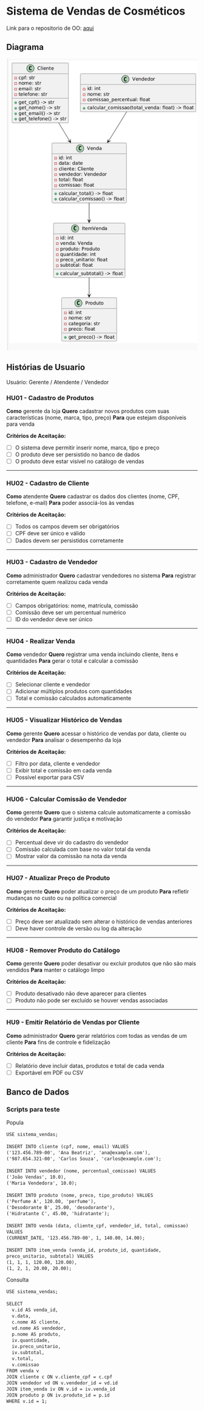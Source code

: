 # Sistema de Vendas de Cosméticos

Link para o repositorio de OO: [aqui](ttps://github.com/anabfs/OO/tree/master/Trabalho%205)

## Diagrama

![Diagrama](/ponto1/assets/img.png)

## Histórias de Usuario

 Usuário: Gerente / Atendente / Vendedor

### HU01 - Cadastro de Produtos

**Como** gerente da loja
**Quero** cadastrar novos produtos com suas características (nome, marca, tipo, preço)
**Para** que estejam disponíveis para venda

**Critérios de Aceitação:**

- [ ] O sistema deve permitir inserir nome, marca, tipo e preço
- [ ] O produto deve ser persistido no banco de dados
- [ ] O produto deve estar visível no catálogo de vendas

---

### HU02 - Cadastro de Cliente

**Como** atendente
**Quero** cadastrar os dados dos clientes (nome, CPF, telefone, e-mail)
**Para** poder associá-los às vendas

**Critérios de Aceitação:**

- [ ] Todos os campos devem ser obrigatórios
- [ ] CPF deve ser único e válido
- [ ] Dados devem ser persistidos corretamente

---

### HU03 - Cadastro de Vendedor

**Como** administrador
**Quero** cadastrar vendedores no sistema
**Para** registrar corretamente quem realizou cada venda

**Critérios de Aceitação:**

- [ ] Campos obrigatórios: nome, matrícula, comissão
- [ ] Comissão deve ser um percentual numérico
- [ ] ID do vendedor deve ser único

---

### HU04 - Realizar Venda

**Como** vendedor
**Quero** registrar uma venda incluindo cliente, itens e quantidades
**Para** gerar o total e calcular a comissão

**Critérios de Aceitação:**

- [ ] Selecionar cliente e vendedor
- [ ] Adicionar múltiplos produtos com quantidades
- [ ] Total e comissão calculados automaticamente

---

### HU05 - Visualizar Histórico de Vendas

**Como** gerente
**Quero** acessar o histórico de vendas por data, cliente ou vendedor
**Para** analisar o desempenho da loja

**Critérios de Aceitação:**

- [ ] Filtro por data, cliente e vendedor
- [ ] Exibir total e comissão em cada venda
- [ ] Possível exportar para CSV

---

### HU06 - Calcular Comissão de Vendedor

**Como** gerente
**Quero** que o sistema calcule automaticamente a comissão do vendedor
**Para** garantir justiça e motivação

**Critérios de Aceitação:**

- [ ] Percentual deve vir do cadastro do vendedor
- [ ] Comissão calculada com base no valor total da venda
- [ ] Mostrar valor da comissão na nota da venda

---

### HU07 - Atualizar Preço de Produto

**Como** gerente
**Quero** poder atualizar o preço de um produto
**Para** refletir mudanças no custo ou na política comercial

**Critérios de Aceitação:**

- [ ] Preço deve ser atualizado sem alterar o histórico de vendas anteriores
- [ ] Deve haver controle de versão ou log da alteração

---

### HU08 - Remover Produto do Catálogo

**Como** gerente
**Quero** poder desativar ou excluir produtos que não são mais vendidos
**Para** manter o catálogo limpo

**Critérios de Aceitação:**

- [ ] Produto desativado não deve aparecer para clientes
- [ ] Produto não pode ser excluído se houver vendas associadas

---

### HU9 - Emitir Relatório de Vendas por Cliente

**Como** administrador
**Quero** gerar relatórios com todas as vendas de um cliente
**Para** fins de controle e fidelização

**Critérios de Aceitação:**

- [ ] Relatório deve incluir datas, produtos e total de cada venda
- [ ] Exportável em PDF ou CSV

## Banco de Dados

### Scripts para teste

Popula

```
USE sistema_vendas;

INSERT INTO cliente (cpf, nome, email) VALUES
('123.456.789-00', 'Ana Beatriz', 'ana@example.com'),
('987.654.321-00', 'Carlos Souza', 'carlos@example.com');

INSERT INTO vendedor (nome, percentual_comissao) VALUES
('João Vendas', 10.0),
('Maria Vendedora', 10.0);

INSERT INTO produto (nome, preco, tipo_produto) VALUES
('Perfume A', 120.00, 'perfume'),
('Desodorante B', 25.00, 'desodorante'),
('Hidratante C', 45.00, 'hidratante');

INSERT INTO venda (data, cliente_cpf, vendedor_id, total, comissao) VALUES
(CURRENT_DATE, '123.456.789-00', 1, 140.00, 14.00);

INSERT INTO item_venda (venda_id, produto_id, quantidade, preco_unitario, subtotal) VALUES
(1, 1, 1, 120.00, 120.00),
(1, 2, 1, 20.00, 20.00);

```

Consulta

```
USE sistema_vendas;

SELECT
  v.id AS venda_id,
  v.data,
  c.nome AS cliente,
  vd.nome AS vendedor,
  p.nome AS produto,
  iv.quantidade,
  iv.preco_unitario,
  iv.subtotal,
  v.total,
  v.comissao
FROM venda v
JOIN cliente c ON v.cliente_cpf = c.cpf
JOIN vendedor vd ON v.vendedor_id = vd.id
JOIN item_venda iv ON v.id = iv.venda_id
JOIN produto p ON iv.produto_id = p.id
WHERE v.id = 1;
```
